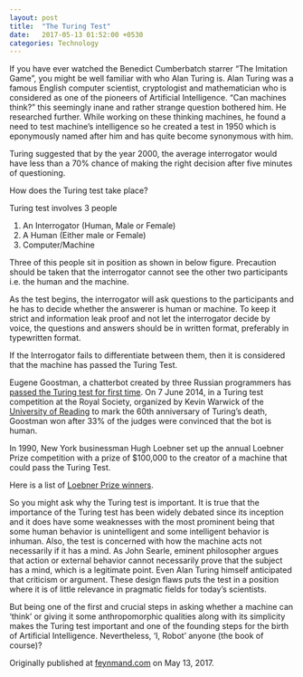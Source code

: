 ```yaml
---
layout: post
title:  "The Turing Test"
date:   2017-05-13 01:52:00 +0530
categories: Technology
---
```


If you have ever watched the Benedict Cumberbatch starrer “The Imitation Game”, you might be well familiar with who Alan Turing is. Alan Turing was a famous English computer scientist, cryptologist and mathematician who is considered as one of the pioneers of Artificial Intelligence. “Can machines think?” this seemingly inane and rather strange question bothered him. He researched further. While working on these thinking machines, he found a need to test machine’s intelligence so he created a test in 1950 which is eponymously named after him and has quite become synonymous with him.

Turing suggested that by the year 2000, the average interrogator would have less than a 70% chance of making the right decision after five minutes of questioning.

How does the Turing test take place?

Turing test involves 3 people

   1.  An Interrogator (Human, Male or Female)
   2. A Human (Either male or Female)
   3. Computer/Machine

Three of this people sit in position as shown in below figure. Precaution should be taken that the interrogator cannot see the other two participants i.e. the human and the machine.

As the test begins, the interrogator will ask questions to the participants and he has to decide whether the answerer is human or machine. To keep it strict and information leak proof and not let the interrogator decide by voice, the questions and answers should be in written format, preferably in typewritten format.

If the Interrogator fails to differentiate between them, then it is considered that the machine has passed the Turing Test.

Eugene Goostman, a chatterbot created by three Russian programmers has [passed the Turing test for first time][turing-art-one]. On 7 June 2014, in a Turing test competition at the Royal Society, organized by Kevin Warwick of the [University of Reading][wiki-art] to mark the 60th anniversary of Turing’s death, Goostman won after 33% of the judges were convinced that the bot is human.

In 1990, New York businessman Hugh Loebner set up the annual Loebner Prize competition with a prize of $100,000 to the creator of a machine that could pass the Turing Test.

Here is a list of [Loebner Prize winners][loebner-list].

So you might ask why the Turing test is important. It is true that the importance of the Turing test has been widely debated since its inception and it does have some weaknesses with the most prominent being that some human behavior is unintelligent and some intelligent behavior is inhuman. Also, the test is concerned with how the machine acts not necessarily if it has a mind. As John Searle, eminent philosopher argues that action or external behavior cannot necessarily prove that the subject has a mind, which is a legitimate point. Even Alan Turing himself anticipated that criticism or argument. These design flaws puts the test in a position where it is of little relevance in pragmatic fields for today’s scientists.

But being one of the first and crucial steps in asking whether a machine can ‘think’ or giving it some anthropomorphic qualities along with its simplicity makes the Turing test important and one of the founding steps for the birth of Artificial Intelligence. Nevertheless, ‘I, Robot’ anyone (the book of course)?

Originally published at [feynmand.com][feynmand] on May 13, 2017.

[loebner-list]:loebner.net/Prizef/loebner-prize.html
[wiki-art]: https://en.wikipedia.org/wiki/University_of_Reading
[turing-art-one]: https://gizmodo.com/this-is-the-first-computer-in-history-to-have-passed-th-1587780232?utm_campaign=socialflow_gizmodo_facebook&utm_source=gizmodo_facebook&utm_medium=socialflow
[feynmand]: http://feynmand.com

